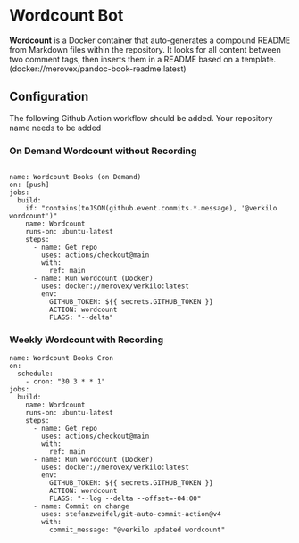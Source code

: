 # Wordcount Bot

<!-- pandoc-book-readme -->
**Wordcount** is a Docker container that auto-generates a compound README from Markdown files within the repository. It looks for all content between two comment tags, then inserts them in a README based on a template. (docker://merovex/pandoc-book-readme:latest)
<!-- /pandoc-book-readme -->

## Configuration

The following Github Action workflow should be added. Your repository name needs to be added


### On Demand Wordcount without Recording 

```

name: Wordcount Books (on Demand)
on: [push]
jobs:
  build:
    if: "contains(toJSON(github.event.commits.*.message), '@verkilo wordcount')"
    name: Wordcount
    runs-on: ubuntu-latest
    steps:
      - name: Get repo
        uses: actions/checkout@main
        with:
          ref: main
      - name: Run wordcount (Docker)
        uses: docker://merovex/verkilo:latest
        env:
          GITHUB_TOKEN: ${{ secrets.GITHUB_TOKEN }}
          ACTION: wordcount
          FLAGS: "--delta"
```

### Weekly Wordcount with Recording 

```
name: Wordcount Books Cron
on:
  schedule:
    - cron: "30 3 * * 1"
jobs:
  build:
    name: Wordcount
    runs-on: ubuntu-latest
    steps:
      - name: Get repo
        uses: actions/checkout@main
        with:
          ref: main
      - name: Run wordcount (Docker)
        uses: docker://merovex/verkilo:latest
        env:
          GITHUB_TOKEN: ${{ secrets.GITHUB_TOKEN }}
          ACTION: wordcount
          FLAGS: "--log --delta --offset=-04:00"
      - name: Commit on change
        uses: stefanzweifel/git-auto-commit-action@v4
        with:
          commit_message: "@verkilo updated wordcount"
```

